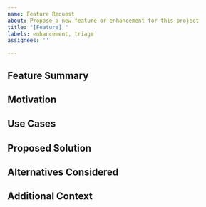 ```yaml
---
name: Feature Request
about: Propose a new feature or enhancement for this project
title: "[Feature] "
labels: enhancement, triage
assignees: ''

---
```


## Feature Summary

<!-- Briefly describe the feature or enhancement you are proposing. What should it do? -->

## Motivation

<!-- Explain why this feature is needed. What problem does it solve, or what value does it add? -->

## Use Cases

<!-- Describe real-world scenarios or examples where this feature would be beneficial. -->

## Proposed Solution

<!-- Suggest how the feature might be implemented. Include any ideas about design, workflow, or code changes. -->

## Alternatives Considered

<!-- List any alternative solutions or approaches you've thought about. Why did you choose this proposal? -->

## Additional Context

<!-- Add any other context, links to related issues, documentation, or references. -->